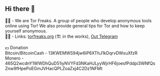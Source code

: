 ## Hi there 👋
🙋‍♀️ - We are Tor Freaks. A group of people who develop anonymous tools online using Tor! We also provide general tips for Tor and how to keep yourself anonymous. <br>
👩‍💻 - Links: [torfreaks.org](https://www.torfreaks.org) (🏗️ in the works), [Out Telegram](https://telegram.torfreaks.org) <br>

💵 Donation <br>
Bitcoin/BitcoinCash - 13KWEMWS94jw6iP6XThJ1kDqrvDWxuXfzR <br>
Monero - 465Q2wcdnY1WWDhQuD51iyNVYFd3NKaHJLyyWjrHF6joesfPddpi3WNfQsZnw9fHpePoEGmJVHacQPLZoaZxj4C2Dz1NFMt <br>

<!--

**Here are some ideas to get you started:**

🙋‍♀️ A short introduction - what is your organization all about?
🌈 Contribution guidelines - how can the community get involved?
👩‍💻 Useful resources - where can the community find your docs? Is there anything else the community should know?
🍿 Fun facts - what does your team eat for breakfast?
🧙 Remember, you can do mighty things with the power of [Markdown](https://docs.github.com/github/writing-on-github/getting-started-with-writing-and-formatting-on-github/basic-writing-and-formatting-syntax)
-->
